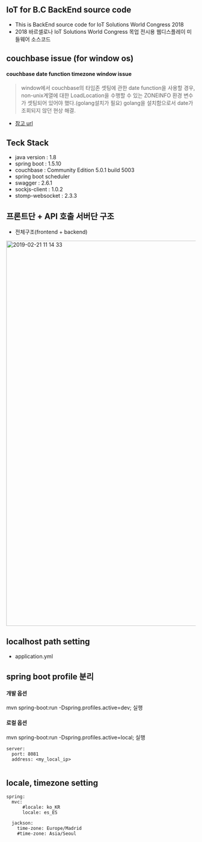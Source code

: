 ## IoT for B.C BackEnd source code
- This is BackEnd source code for IoT Solutions World Congress 2018
- 2018 바르셀로나 IoT Solutions World Congress 목업 전시용 웹디스플레이 미들웨어 소스코드 

## couchbase issue (for window os)
#### couchbase date function timezone window issue
> window에서 couchbase의 타임존 셋팅에 관한 date function을 사용할 경우, 
> non-unix계열에 대한 LoadLocation을 수행할 수 있는 ZONEINFO 환경 변수가 셋팅되어 있어야 했다.(golang설치가 필요)
>  golang을 설치함으로서 date가 조회되지 않던 현상 해결.  
  
- [참고 url](https://issues.couchbase.com/browse/MB-29814)


## Teck Stack
- java version : 1.8
- spring boot : 1.5.10
- couchbase : Community Edition 5.0.1 build 5003
- spring boot scheduler
- swagger : 2.6.1
- sockjs-client : 1.0.2
- stomp-websocket : 2.3.3

## 프론트단 + API 호출 서버단 구조
- 전체구조(frontend + backend) 
<img width="1022" alt="2019-02-21 11 14 33" src="https://user-images.githubusercontent.com/32521173/53138533-f49ae000-35c9-11e9-9ca1-9188f9228669.png">


## localhost path setting
- application.yml  

## spring boot profile 분리
#### 개발 옵션
mvn spring-boot:run -Dspring.profiles.active=dev; 실행

#### 로컬 옵션
mvn spring-boot:run -Dspring.profiles.active=local; 실행

```
server:
  port: 8081
  address: <my_local_ip>
  
```

## locale, timezone setting
  
```
spring:
  mvc:
      #locale: ko_KR
      locale: es_ES

  jackson:
    time-zone: Europe/Madrid
    #time-zone: Asia/Seoul  

```
